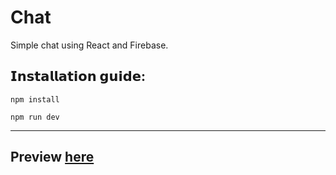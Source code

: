 <h1>Chat</h1>
Simple chat using React and Firebase.
<h2>𝗜𝗻𝘀𝘁𝗮𝗹𝗹𝗮𝘁𝗶𝗼𝗻 𝗴𝘂𝗶𝗱𝗲:</h2>

`npm install`

`npm run dev`

---
<h2>Preview <a href='https://residentsieeper.github.io/chat'>here</a></h2>
